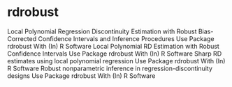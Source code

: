 # rdrobust
Local Polynomial Regression Discontinuity Estimation with Robust Bias-Corrected Confidence Intervals and Inference Procedures Use Package rdrobust With (In) R Software
Local Polynomial RD Estimation with Robust Confidence Intervals Use Package rdrobust With (In) R Software
Sharp RD estimates using local polynomial regression Use Package rdrobust With (In) R Software
Robust nonparametric inference in regression-discontinuity designs Use Package rdrobust With (In) R Software
